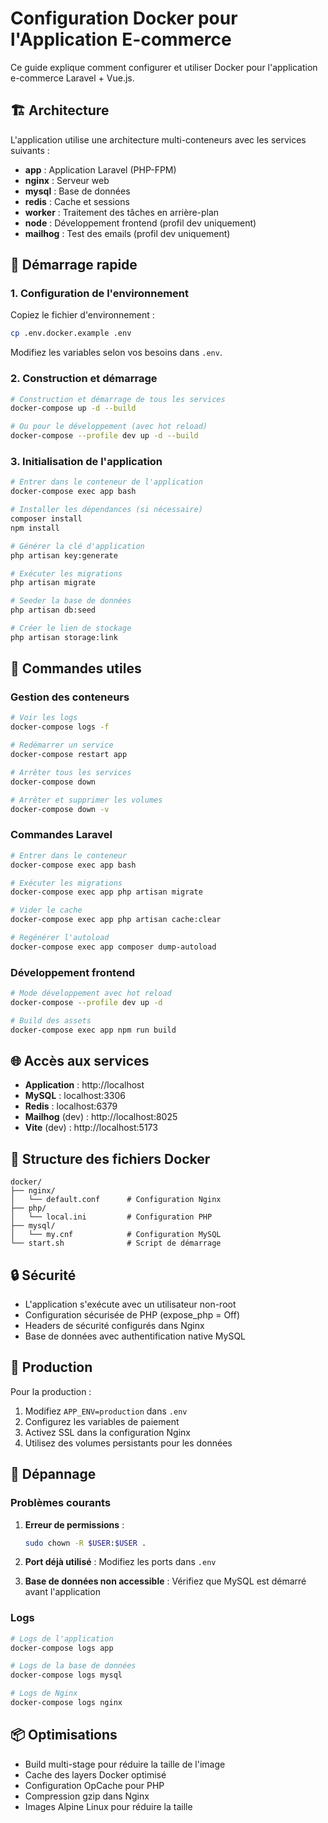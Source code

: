 # Configuration Docker pour l'Application E-commerce

Ce guide explique comment configurer et utiliser Docker pour l'application e-commerce Laravel + Vue.js.

## 🏗️ Architecture

L'application utilise une architecture multi-conteneurs avec les services suivants :

- **app** : Application Laravel (PHP-FPM)
- **nginx** : Serveur web
- **mysql** : Base de données
- **redis** : Cache et sessions
- **worker** : Traitement des tâches en arrière-plan
- **node** : Développement frontend (profil dev uniquement)
- **mailhog** : Test des emails (profil dev uniquement)

## 🚀 Démarrage rapide

### 1. Configuration de l'environnement

Copiez le fichier d'environnement :
```bash
cp .env.docker.example .env
```

Modifiez les variables selon vos besoins dans `.env`.

### 2. Construction et démarrage

```bash
# Construction et démarrage de tous les services
docker-compose up -d --build

# Ou pour le développement (avec hot reload)
docker-compose --profile dev up -d --build
```

### 3. Initialisation de l'application

```bash
# Entrer dans le conteneur de l'application
docker-compose exec app bash

# Installer les dépendances (si nécessaire)
composer install
npm install

# Générer la clé d'application
php artisan key:generate

# Exécuter les migrations
php artisan migrate

# Seeder la base de données
php artisan db:seed

# Créer le lien de stockage
php artisan storage:link
```

## 🔧 Commandes utiles

### Gestion des conteneurs

```bash
# Voir les logs
docker-compose logs -f

# Redémarrer un service
docker-compose restart app

# Arrêter tous les services
docker-compose down

# Arrêter et supprimer les volumes
docker-compose down -v
```

### Commandes Laravel

```bash
# Entrer dans le conteneur
docker-compose exec app bash

# Exécuter les migrations
docker-compose exec app php artisan migrate

# Vider le cache
docker-compose exec app php artisan cache:clear

# Regénérer l'autoload
docker-compose exec app composer dump-autoload
```

### Développement frontend

```bash
# Mode développement avec hot reload
docker-compose --profile dev up -d

# Build des assets
docker-compose exec app npm run build
```

## 🌐 Accès aux services

- **Application** : http://localhost
- **MySQL** : localhost:3306
- **Redis** : localhost:6379
- **Mailhog** (dev) : http://localhost:8025
- **Vite** (dev) : http://localhost:5173

## 📁 Structure des fichiers Docker

```
docker/
├── nginx/
│   └── default.conf      # Configuration Nginx
├── php/
│   └── local.ini         # Configuration PHP
├── mysql/
│   └── my.cnf            # Configuration MySQL
└── start.sh              # Script de démarrage
```

## 🔒 Sécurité

- L'application s'exécute avec un utilisateur non-root
- Configuration sécurisée de PHP (expose_php = Off)
- Headers de sécurité configurés dans Nginx
- Base de données avec authentification native MySQL

## 🚀 Production

Pour la production :

1. Modifiez `APP_ENV=production` dans `.env`
2. Configurez les variables de paiement
3. Activez SSL dans la configuration Nginx
4. Utilisez des volumes persistants pour les données

## 🐛 Dépannage

### Problèmes courants

1. **Erreur de permissions** :
   ```bash
   sudo chown -R $USER:$USER .
   ```

2. **Port déjà utilisé** :
   Modifiez les ports dans `.env`

3. **Base de données non accessible** :
   Vérifiez que MySQL est démarré avant l'application

### Logs

```bash
# Logs de l'application
docker-compose logs app

# Logs de la base de données
docker-compose logs mysql

# Logs de Nginx
docker-compose logs nginx
```

## 📦 Optimisations

- Build multi-stage pour réduire la taille de l'image
- Cache des layers Docker optimisé
- Configuration OpCache pour PHP
- Compression gzip dans Nginx
- Images Alpine Linux pour réduire la taille
